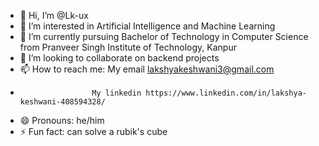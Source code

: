 - 👋 Hi, I’m @Lk-ux
- 👀 I’m interested in Artificial Intelligence and Machine Learning
- 🌱 I’m currently pursuing Bachelor of Technology in Computer Science from Pranveer Singh Institute of Technology, Kanpur
- 💞️ I’m looking to collaborate on backend projects
- 📫 How to reach me: My email lakshyakeshwani3@gmail.com
-                     My linkedin https://www.linkedin.com/in/lakshya-keshwani-408594328/
- 😄 Pronouns: he/him
- ⚡ Fun fact: can solve a rubik's cube

<!---
Lk-ux/Lk-ux is a ✨ special ✨ repository because its `README.md` (this file) appears on your GitHub profile.
You can click the Preview link to take a look at your changes.
--->
